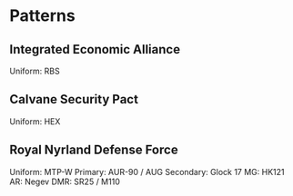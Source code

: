 # Patterns

## Integrated Economic Alliance

Uniform: RBS

## Calvane Security Pact

Uniform: HEX

## Royal Nyrland Defense Force

Uniform: MTP-W
Primary: AUR-90 / AUG
Secondary: Glock 17
MG: HK121
AR: Negev
DMR: SR25 / M110
